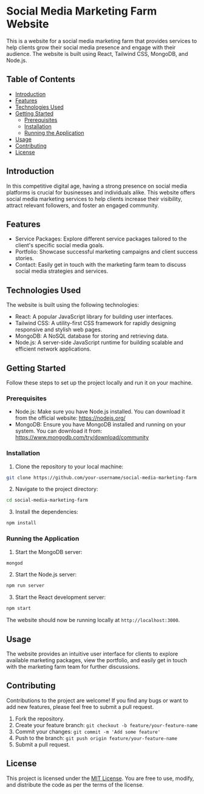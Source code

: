 # Social Media Marketing Farm Website

This is a website for a social media marketing farm that provides services to help clients grow their social media presence and engage with their audience. The website is built using React, Tailwind CSS, MongoDB, and Node.js.

## Table of Contents

- [Introduction](#introduction)
- [Features](#features)
- [Technologies Used](#technologies-used)
- [Getting Started](#getting-started)
  - [Prerequisites](#prerequisites)
  - [Installation](#installation)
  - [Running the Application](#running-the-application)
- [Usage](#usage)
- [Contributing](#contributing)
- [License](#license)

## Introduction

In this competitive digital age, having a strong presence on social media platforms is crucial for businesses and individuals alike. This website offers social media marketing services to help clients increase their visibility, attract relevant followers, and foster an engaged community.

## Features

- Service Packages: Explore different service packages tailored to the client's specific social media goals.
- Portfolio: Showcase successful marketing campaigns and client success stories.
- Contact: Easily get in touch with the marketing farm team to discuss social media strategies and services.

## Technologies Used

The website is built using the following technologies:

- React: A popular JavaScript library for building user interfaces.
- Tailwind CSS: A utility-first CSS framework for rapidly designing responsive and stylish web pages.
- MongoDB: A NoSQL database for storing and retrieving data.
- Node.js: A server-side JavaScript runtime for building scalable and efficient network applications.

## Getting Started

Follow these steps to set up the project locally and run it on your machine.

### Prerequisites

- Node.js: Make sure you have Node.js installed. You can download it from the official website: https://nodejs.org/
- MongoDB: Ensure you have MongoDB installed and running on your system. You can download it from: https://www.mongodb.com/try/download/community

### Installation

1. Clone the repository to your local machine:

```bash
git clone https://github.com/your-username/social-media-marketing-farm.git
```

2. Navigate to the project directory:

```bash
cd social-media-marketing-farm
```

3. Install the dependencies:

```bash
npm install
```

### Running the Application

1. Start the MongoDB server:

```bash
mongod
```

2. Start the Node.js server:

```bash
npm run server
```

3. Start the React development server:

```bash
npm start
```

The website should now be running locally at `http://localhost:3000`.

## Usage

The website provides an intuitive user interface for clients to explore available marketing packages, view the portfolio, and easily get in touch with the marketing farm team for further discussions.

## Contributing

Contributions to the project are welcome! If you find any bugs or want to add new features, please feel free to submit a pull request.

1. Fork the repository.
2. Create your feature branch: `git checkout -b feature/your-feature-name`
3. Commit your changes: `git commit -m 'Add some feature'`
4. Push to the branch: `git push origin feature/your-feature-name`
5. Submit a pull request.

## License

This project is licensed under the [MIT License](LICENSE). You are free to use, modify, and distribute the code as per the terms of the license.
